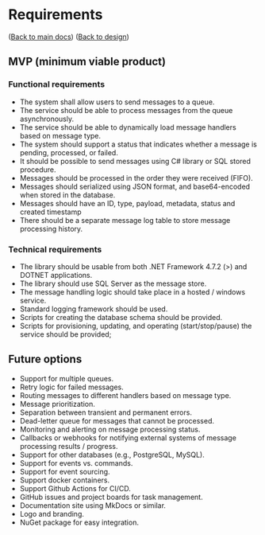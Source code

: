 # Requirements
([Back to main docs](../index.md))
([Back to design](./index.md))

## MVP (minimum viable product)

### Functional requirements
- The system shall allow users to send messages to a queue.
- The service should be able to process messages from the queue asynchronously.
- The service should be able to dynamically load message handlers based on message type.
- The system should support a status that indicates whether a message is pending, processed, or failed.
- It should be possible to send messages using C# library or SQL stored procedure.
- Messages should be processed in the order they were received (FIFO).
- Messages should serialized using JSON format, and base64-encoded when stored in the database.
- Messages should have an ID, type, payload, metadata, status and created timestamp
- There should be a separate message log table to store message processing history.

### Technical requirements
- The library should be usable from both .NET Framework 4.7.2 (>) and DOTNET applications.
- The library should use SQL Server as the message store.
- The message handling logic should take place in a hosted / windows service.
- Standard logging framework should be used.
- Scripts for creating the database schema should be provided.
- Scripts for provisioning, updating, and operating (start/stop/pause) the service should be provided;

## Future options
- Support for multiple queues.
- Retry logic for failed messages.
- Routing messages to different handlers based on message type.
- Message prioritization.
- Separation between transient and permanent errors.
- Dead-letter queue for messages that cannot be processed.
- Monitoring and alerting on message processing status.
- Callbacks or webhooks for notifying external systems of message processing results / progress.
- Support for other databases (e.g., PostgreSQL, MySQL).
- Support for events vs. commands.
- Support for event sourcing.
- Support docker containers.
- Support Github Actions for CI/CD.
- GitHub issues and project boards for task management.
- Documentation site using MkDocs or similar.
- Logo and branding.
- NuGet package for easy integration.

